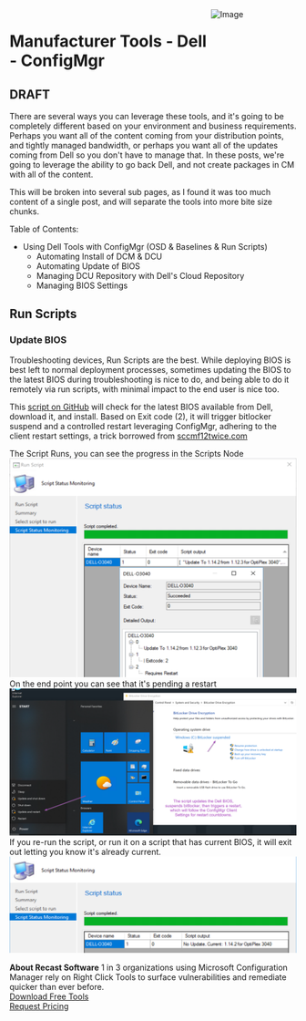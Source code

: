 <img style="float: right;" src="https://docs.recastsoftware.com/media/Recast-Logo-Dark_Horizontal_nav.png"  alt="Image" height="43" width="150">

# Manufacturer Tools - Dell - ConfigMgr

## **DRAFT**

There are several ways you can leverage these tools, and it's going to be completely different based on your environment and business requirements.  Perhaps you want all of the content coming from your distribution points, and tightly managed bandwidth, or perhaps you want all of the updates coming from Dell so you don't have to manage that.  In these posts, we're going to leverage the ability to go back Dell, and not create packages in CM with all of the content.

This will be broken into several sub pages, as I found it was too much content of a single post, and will separate the tools into more bite size chunks.

Table of Contents:

- Using Dell Tools with ConfigMgr (OSD & Baselines & Run Scripts)
  - Automating Install of DCM & DCU
  - Automating Update of BIOS
  - Managing DCU Repository with Dell's Cloud Repository
  - Managing BIOS Settings


## Run Scripts

### Update BIOS

Troubleshooting devices, Run Scripts are the best.  While deploying BIOS is best left to normal deployment processes, sometimes updating the BIOS to the latest BIOS during troubleshooting is nice to do, and being able to do it remotely via run scripts, with minimal impact to the end user is nice too. 

This [script on GitHub](https://github.com/gwblok/garytown/blob/master/RunScripts/Update-DellBIOS.ps1) will check for the latest BIOS available from Dell, download it, and install.  Based on Exit code (2), it will trigger bitlocker suspend and a controlled restart leveraging ConfigMgr, adhering to the client restart settings, a trick borrowed from [sccmf12twice.com](https://sccmf12twice.com/2019/05/sccm-reboot-decoded-how-to-make-a-pc-cancel-start-extend-or-change-mandatory-reboot-to-non-mandatory-on-the-fly/)

The Script Runs, you can see the progress in the Scripts Node
[![Dell 18](media/Dell18.png)](media/Dell18.png)
On the end point you can see that it's pending a restart
[![Dell 19](media/Dell19.png)](media/Dell19.png)
If you re-run the script, or run it on a script that has current BIOS, it will exit out letting you know it's already current.
[![Dell 20](media/Dell20.png)](media/Dell20.png)

**About Recast Software**
1 in 3 organizations using Microsoft Configuration Manager rely on Right Click Tools to surface vulnerabilities and remediate quicker than ever before.  
[Download Free Tools](https://www.recastsoftware.com/?utm_source=cmdocs&utm_medium=referral&utm_campaign=cmdocs#formarea)  
[Request Pricing](https://www.recastsoftware.com/pricing?utm_source=cmdocs&utm_medium=referral&utm_campaign=cmdocs)
